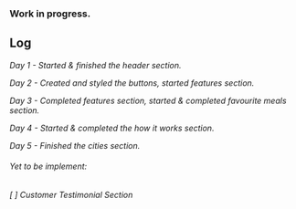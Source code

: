 <h3>Work in progress.</h3>

<h2>Log</h2>
<p><i>Day 1 - Started & finished the header section.</i></p>
<p><i>Day 2 - Created and styled the buttons, started features section.</i></p>
<p><i>Day 3 - Completed features section, started & completed favourite meals section.</i></p>
<p><i>Day 4 - Started & completed the how it works section.</i><p>
<p><i>Day 5 - Finished the cities section.</i></p>








<h6>Yet to be implement:</h6>
<i>[ ] Customer Testimonial Section</i>
